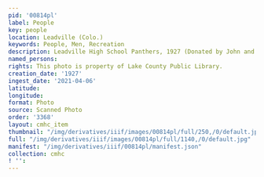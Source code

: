 ```yaml
---
pid: '00814pl'
label: People
key: people
location: Leadville (Colo.)
keywords: People, Men, Recreation
description: Leadville High School Panthers, 1927 (Donated by John and Mary Smith)
named_persons: 
rights: This photo is property of Lake County Public Library.
creation_date: '1927'
ingest_date: '2021-04-06'
latitude: 
longitude: 
format: Photo
source: Scanned Photo
order: '3368'
layout: cmhc_item
thumbnail: "/img/derivatives/iiif/images/00814pl/full/250,/0/default.jpg"
full: "/img/derivatives/iiif/images/00814pl/full/1140,/0/default.jpg"
manifest: "/img/derivatives/iiif/00814pl/manifest.json"
collection: cmhc
! '': 
---
```

